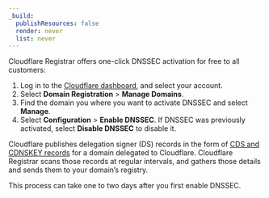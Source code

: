 ```yaml
---
_build:
  publishResources: false
  render: never
  list: never
---
```


Cloudflare Registrar offers one-click DNSSEC activation for free to all customers:

1. Log in to the [Cloudflare dashboard](https://dash.cloudflare.com/login), and select your account.
2. Select **Domain Registration** > **Manage Domains**.
3. Find the domain you where you want to activate DNSSEC and select **Manage**.
4. Select **Configuration** > **Enable DNSSEC**. If DNSSEC was previously activated, select **Disable DNSSEC** to disable it.

Cloudflare publishes delegation signer (DS) records in the form of [CDS and CDNSKEY records](https://www.cloudflare.com/dns/dnssec/how-dnssec-works/) for a domain delegated to Cloudflare. Cloudflare Registrar scans those records at regular intervals, and gathers those details and sends them to your domain’s registry.

This process can take one to two days after you first enable DNSSEC.